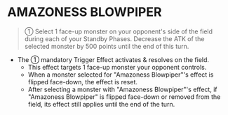 
# AMAZONESS BLOWPIPER  
> ① Select 1 face-up monster on your opponent's side of the field during each of your Standby Phases. Decrease the ATK of the selected monster by 500 points until the end of this turn.

*   The ① mandatory Trigger Effect activates & resolves on the field.
    *   This effect targets 1 face-up monster your opponent controls.
    *   When a monster selected for "Amazoness Blowpiper"'s effect is flipped face-down, the effect is reset.
    *   After selecting a monster with "Amazoness Blowpiper"'s effect, if "Amazoness Blowpiper" is flipped face-down or removed from the field, its effect still applies until the end of the turn.

  